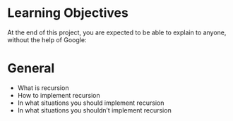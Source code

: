 # Learning Objectives
At the end of this project, you are expected to be able to explain to anyone, without the help of Google:
# General

* What is recursion
* How to implement recursion
* In what situations you should implement recursion
* In what situations you shouldn’t implement recursion
